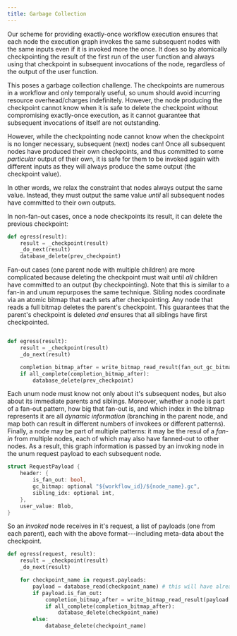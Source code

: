 ```yaml
---
title: Garbage Collection
---
```


Our scheme for providing exactly-once workflow execution ensures that each node
the execution graph invokes the same subsequent nodes with the same inputs even
if it is invoked more the once. It does so by atomically checkpointing the
result of the first run of the user function and always using that checkpoint in
subsequent invocations of the node, regardless of the output of the user function.

This poses a garbage collection challenge. The checkpoints are numerous in a
workflow and only temporally useful, so unum should avoid incurring resource
overhead/charges indefinitely. However, the node producing the checkpoint cannot
know when it is safe to delete the checkpoint without compromising exactly-once
execution, as it cannot guarantee that subsequent invocations of itself are not
outstanding.

However, while the checkpointing node cannot know when the checkpoint is no
longer necessary, subsequent (next) nodes can! Once all subsequent nodes have
produced their own checkpoints, and thus committed to some _particular_ output
of their own, it is safe for them to be invoked again with different inputs as
they will always produce the same output (the checkpoint value).

In other words, we relax the constraint that nodes always output the same value.
Instead, they must output the same value _until_ all subsequent nodes have
committed to their own outputs.

In non-fan-out cases, once a node checkpoints its result, it can delete the
previous checkpoint:

```python
def egress(result):
    result = _checkpoint(result)
    _do_next(result)
    database_delete(prev_checkpoint)
```

Fan-out cases (one parent node with multiple children) are more complicated
because deleting the checkpoint must wait until _all_ children have committed to
an output (by checkpointing). Note that this is similar to a fan-in and unum
repurposes the same technique. Sibling nodes coordinate via an atomic bitmap
that each sets after checkpointing. Any node that reads a full bitmap deletes
the parent's checkpoint. This guarantees that the parent's checkpoint is deleted
_and_ ensures that all siblings have first checkpointed.

```python

def egress(result):
    result = _checkpoint(result)
    _do_next(result)

    completion_bitmap_after = write_bitmap_read_result(fan_out_gc_bitmap, fan_out_index)
    if all_complete(completion_bitmap_after):
        database_delete(prev_checkpoint)
```

Each unum node must know not only about it's subsequent nodes, but also about
its immediate parents and siblings.  Moreover, whether a node is part of a
fan-out pattern, how big that fan-out is, and which index in the bitmap
represents it are all _dynamic information_ (branching in the parent node, and
map both can result in different numbers of invokees or different patterns).
Finally, a node may be part of multiple patterns: it may be the resul of a
_fan-in_ from multiple nodes, each of which may also have fanned-out to other
nodes. As a result, this graph information is passed by an invoking node in the
unum request payload to each subsequent node.

```rust
struct RequestPayload {
    header: {
        is_fan_out: bool,
        gc_bitmap: optional "${workflow_id}/${node_name}.gc",
        sibling_idx: optional int,
    },
    user_value: Blob,
}
```

So an _invoked_ node receives in it's request, a list of payloads (one from each
parent), each with the above format---including meta-data about the checkpoint.

```python
def egress(request, result):
    result = _checkpoint(result)
    _do_next(result)

    for checkpoint_name in request.payloads:
        payload = database_read(checkpoint_name) # this will have already been read in ingress
        if payload.is_fan_out:
            completion_bitmap_after = write_bitmap_read_result(payload.gc_bitmap, payload.user_value)
            if all_complete(completion_bitmap_after):
                database_delete(checkpoint_name)
        else:
            database_delete(checkpoint_name)
```
